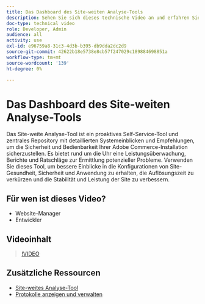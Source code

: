 ```yaml
---
title: Das Dashboard des Site-weiten Analyse-Tools
description: Sehen Sie sich dieses technische Video an und erfahren Sie, wie Sie mit dem Dashboard des Site-weiten Analyse-Tools auf detaillierte Systemeinblicke und -empfehlungen zugreifen können, um die Sicherheit und Bedienbarkeit Ihrer Adobe Commerce-Installation sicherzustellen.
doc-type: technical video
role: Developer, Admin
audience: all
activity: use
exl-id: e96759a8-31c3-4d3b-b395-db9dda2dc2d9
source-git-commit: 42622b18e5738e8cb57f247029c189884698851a
workflow-type: tm+mt
source-wordcount: '139'
ht-degree: 0%

---
```


# Das Dashboard des Site-weiten Analyse-Tools

Das Site-weite Analyse-Tool ist ein proaktives Self-Service-Tool und zentrales Repository mit detaillierten Systemeinblicken und Empfehlungen, um die Sicherheit und Bedienbarkeit Ihrer Adobe Commerce-Installation sicherzustellen. Es bietet rund um die Uhr eine Leistungsüberwachung, Berichte und Ratschläge zur Ermittlung potenzieller Probleme. Verwenden Sie dieses Tool, um bessere Einblicke in die Konfigurationen von Site-Gesundheit, Sicherheit und Anwendung zu erhalten, die Auflösungszeit zu verkürzen und die Stabilität und Leistung der Site zu verbessern.

## Für wen ist dieses Video?

- Website-Manager
- Entwickler

## Videoinhalt

>[!VIDEO](https://video.tv.adobe.com/v/344001?quality=12&learn=on)

## Zusätzliche Ressourcen

- [Site-weites Analyse-Tool](https://experienceleague.adobe.com/docs/commerce-operations/tools/site-wide-analysis-tool/intro.html)
- [Protokolle anzeigen und verwalten](https://devdocs.magento.com/cloud/project/log-locations.html)
